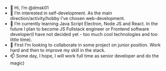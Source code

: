- 👋 Hi, I’m @dmsk01
- 👀 I’m interested in self-development. As the main direction/activity/hobby I've chosen web-development.
- 🌱 I’m currently learning Java Script Electron, Node JS and React. In the future I plan to become JS Fullstack engineer or Frontend software developer(I have not decided yet - too much cool technologies and too little time).
- 💞️ First I’m looking to collaborate in some project on junior position. Work hard and then to improve my skill in the stack.
- 📫 Some day, I hope, I will work full time as senior developer and do the magic)

<!---
dmsk01/dmsk01 is a ✨ special ✨ repository because its `README.md` (this file) appears on your GitHub profile.
You can click the Preview link to take a look at your changes.
--->
